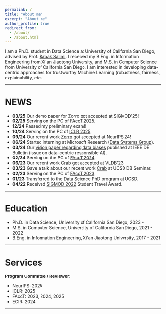 ```yaml
---
permalink: /
title: "About me"
excerpt: "About me"
author_profile: true
redirect_from: 
  - /about/
  - /about.html
---
```


I am a Ph.D. student in Data Science at University of California San Diego, advised by Prof. [Babak Salimi](https://bsalimi.github.io/). I received my B.Eng. in Information Engineering from Xi'an Jiaotong University, and M.S. in Computer Science from University of California San Diego. I am interested in developing data-centric approaches for trustworthy Machine Learning (robustness, fairness, explainability, etc). 

---

NEWS
======
* **03/25** Our [demo paper for Zorro](https://dl.acm.org/doi/10.1145/3722212.3725143) got accepted at SIGMOD'25!
* **02/25** Serving on the PC of [FAccT 2025](https://facctconference.org/2025/).
* **12/24** Passed my preliminary exam!!
* **10/24** Serving on the PC of [ICLR 2025](https://iclr.cc/).
* **09/24** Our recent work [Zorro](https://arxiv.org/pdf/2405.18549) got accepted at NeurIPS'24!
* **06/24** Started interning at Microsoft Research ([Data Systems Group](https://www.microsoft.com/en-us/research/group/datasystems/)).
* **03/24** Our [vision paper regarding data biases](http://sites.computer.org/debull/A24mar/p18.pdf) published at IEEE DE Bulletin (issue on data-centric responsible AI).
* **02/24** Serving on the PC of [FAccT 2024](https://facctconference.org/2024/).
* **06/23** Our recent work [Crab](https://dl.acm.org/doi/abs/10.14778/3611479.3611498) got accepted at VLDB'23!
* **03/23** Gave a talk about our recent work [Crab](https://dl.acm.org/doi/abs/10.14778/3611479.3611498) at UCSD DB Seminar.
* **02/23** Serving on the PC of [FAccT 2023](https://facctconference.org/2023/).
* **01/23** Transferred to the Data Science PhD program at UCSD.
* **04/22** Received [SIGMOD 2022](https://sigmodconf.hosting.acm.org/2022/) Student Travel Award.

---

Education
======
* Ph.D. in Data Science, University of California San Diego, 2023 -
* M.S. in Computer Science, University of California San Diego, 2021 - 2022
* B.Eng. in Information Engineering, Xi'an Jiaotong University, 2017 - 2021

---

Services
======
**Program Commitee / Reviewer**:
* NeurIPS: 2025
* ICLR: 2025
* FAccT: 2023, 2024, 2025
* ECIR: 2024

<!-- **Reviewer / External Reviewer**: 
* SIGMOD: 2022, 2023, 2024 -->

<!-- ---

*I am looking for Research Intern/Machine Learning Intern roles at summer 2024. Please feel free to reach out to me if you think I would be a good fit.* -->

---



<script type='text/javascript' id='clustrmaps' src='//cdn.clustrmaps.com/map_v2.js?cl=080808&w=200&t=n&d=EDRFLLmYV_04jV0XECpDJonac7HIQqparNoTmPbFMvo&co=ffffff&cmo=3acc3a&cmn=ff5353&ct=808080'></script>
